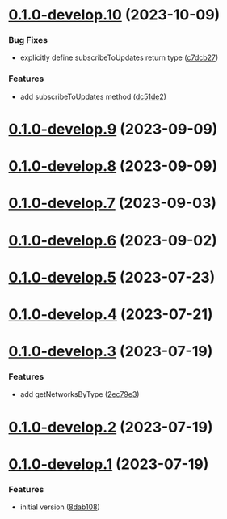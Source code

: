 # [0.1.0-develop.10](https://git.lumeweb.com/LumeWeb/kernel-network-registry-client/compare/v0.1.0-develop.9...v0.1.0-develop.10) (2023-10-09)


### Bug Fixes

* explicitly define subscribeToUpdates return type ([c7dcb27](https://git.lumeweb.com/LumeWeb/kernel-network-registry-client/commit/c7dcb2786a32df094a39ac9614ab6c723af74585))


### Features

* add subscribeToUpdates method ([dc51de2](https://git.lumeweb.com/LumeWeb/kernel-network-registry-client/commit/dc51de20a7b6003085b97ff72d5a1c9e868210ba))

# [0.1.0-develop.9](https://git.lumeweb.com/LumeWeb/kernel-network-registry-client/compare/v0.1.0-develop.8...v0.1.0-develop.9) (2023-09-09)

# [0.1.0-develop.8](https://git.lumeweb.com/LumeWeb/kernel-network-registry-client/compare/v0.1.0-develop.7...v0.1.0-develop.8) (2023-09-09)

# [0.1.0-develop.7](https://git.lumeweb.com/LumeWeb/kernel-network-registry-client/compare/v0.1.0-develop.6...v0.1.0-develop.7) (2023-09-03)

# [0.1.0-develop.6](https://git.lumeweb.com/LumeWeb/kernel-network-registry-client/compare/v0.1.0-develop.5...v0.1.0-develop.6) (2023-09-02)

# [0.1.0-develop.5](https://git.lumeweb.com/LumeWeb/kernel-network-registry-client/compare/v0.1.0-develop.4...v0.1.0-develop.5) (2023-07-23)

# [0.1.0-develop.4](https://git.lumeweb.com/LumeWeb/kernel-network-registry-client/compare/v0.1.0-develop.3...v0.1.0-develop.4) (2023-07-21)

# [0.1.0-develop.3](https://git.lumeweb.com/LumeWeb/kernel-network-registry-client/compare/v0.1.0-develop.2...v0.1.0-develop.3) (2023-07-19)


### Features

* add getNetworksByType ([2ec79e3](https://git.lumeweb.com/LumeWeb/kernel-network-registry-client/commit/2ec79e3242f1fd580973c5d18dab2c2b19d1eece))

# [0.1.0-develop.2](https://git.lumeweb.com/LumeWeb/kernel-network-registry-client/compare/v0.1.0-develop.1...v0.1.0-develop.2) (2023-07-19)

# [0.1.0-develop.1](https://git.lumeweb.com/LumeWeb/kernel-network-registry-client/compare/v0.0.1...v0.1.0-develop.1) (2023-07-19)


### Features

* initial version ([8dab108](https://git.lumeweb.com/LumeWeb/kernel-network-registry-client/commit/8dab108187930bc8077252f3fc10c94a5b1bac10))
